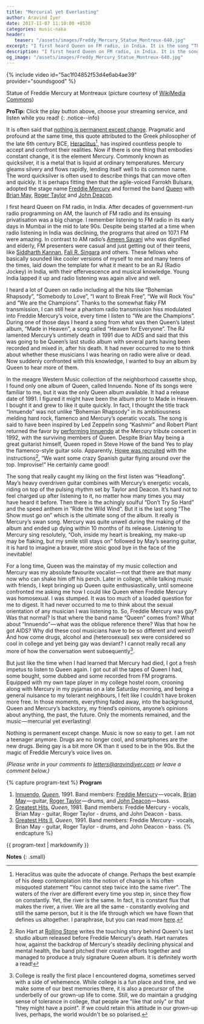 ```yaml
---
title: "Mercurial yet Everlasting"
author: Aravind Iyer
date: 2017-11-07 11:10:00 +0530
categories: music-naka
header:
   teaser: "/assets/images/Freddy_Mercury_Statue_Montreux-640.jpg"
excerpt: "I first heard Queen on FM radio, in India. It is the song “The Show must go on” which really is Mercury’s swan song. Mercury was quite unwell during the making of the album and ended up dying within 10 months of its release. Listening to Mercury sing resolutely, “Ooh, inside my heart is breaking, my make-up may be flaking, but my smile still stays on” followed by May’s searing guitar, it is hard to imagine a braver, more stoic good bye in the face of the inevitable! Nothing is permanent except change. Music is now so easy to get. I am not a teenager anymore. Drugs are no longer cool, and smartphones are the new drugs. Being gay is a bit more OK than it used to be in the 90s. But the magic of Freddie Mercury’s voice lives on."
description: "I first heard Queen on FM radio, in India. It is the song “The Show must go on” which really is Mercury’s swan song. Mercury was quite unwell during the making of the album and ended up dying within 10 months of its release. Listening to Mercury sing resolutely, “Ooh, inside my heart is breaking, my make-up may be flaking, but my smile still stays on” followed by May’s searing guitar, it is hard to imagine a braver, more stoic good bye in the face of the inevitable! Nothing is permanent except change. Music is now so easy to get. I am not a teenager anymore. Drugs are no longer cool, and smartphones are the new drugs. Being gay is a bit more OK than it used to be in the 90s. But the magic of Freddie Mercury’s voice lives on."
og_image: "/assets/images/Freddy_Mercury_Statue_Montreux-640.jpg"
---
```

{% include video id="5ac1f04852f53d4e6ab4ae39" provider="soundsgood" %}
<figcaption>Statue of Freddie Mercury at Montreaux (picture courtesy of <a href="https://commons.wikimedia.org/wiki/Main_Page">WikiMedia Commons</a>)</figcaption>

**ProTip:** Click the play button <i class="fas fa-play-circle" color="#52adc8" aria-hidden="true"></i> above, choose your streaming service, and listen while you read!
{: .notice--info}

It is often said that [nothing is permanent except change](https://www.ancient.eu/article/183/heraclitus-life-is-flux/). Pragmatic and profound at the same time, this quote attributed to the Greek philosopher of the late 6th century BCE, [Heraclitus](https://plato.stanford.edu/entries/heraclitus/)[^heraclitus], has inspired countless people to accept and confront their realities. Now if there is one thing that embodies constant change, it is the element Mercury. Commonly known as quicksilver, it is a metal that is liquid at ordinary temperatures. Mercury gleams silvery and flows rapidly, lending itself well to its common name. The word quicksilver is often used to describe things that can move often and quickly. It is perhaps fitting then that the agile-voiced Farrokh Bulsara, adopted the stage name [Freddie Mercury](https://en.wikipedia.org/wiki/Freddie_Mercury) and formed the band [Queen](https://en.wikipedia.org/wiki/Queen_%28band%29) with [Brian May](https://en.wikipedia.org/wiki/Brian_May), [Roger Taylor](https://en.wikipedia.org/wiki/Roger_Taylor_%28Queen_drummer%29) and [John Deacon](https://en.wikipedia.org/wiki/John_Deacon).

[^heraclitus]: Heraclitus was quite the advocate of change. Perhaps the best example of his deep contemplation into the notion of change is his often misquoted statement "You cannot step twice into the same river". The waters of the river are different every time you step in, since they flow on constantly. Yet, the river is the same. In fact, it is constant flux that makes the river, a river. We are all the same - constantly evolving and still the same person, but it is the life through which we have flown that defines us altogether. I paraphrase, but you can read more [here](https://www.ancient.eu/article/183/heraclitus-life-is-flux/).

I first heard Queen on FM radio, in India. After decades of government-run radio programming on AM, the launch of FM radio and its ensuing privatisation was a big change. I remember listening to FM radio in its early days in Mumbai in the mid to late 90s. Despite being started at a time when radio listening in India was declining, the programs that aired on 107.1 FM were amazing. In contrast to AM radio’s [Ameen Sayani](https://en.wikipedia.org/wiki/Ameen_Sayani) who was dignified and elderly, FM presenters were casual and just getting out of their teens, like [Siddharth Kannan](http://siddharthkannan.com/about-me/), [Fali R. Singara](http://afternoondc.in/education-careers/more-music-less-talk/article_111018) and others. These fellows who basically sounded like cooler versions of myself to me and many teens of the times, laid down the template for what it meant to be an RJ (Radio Jockey) in India, with their effervescence and musical knowledge. Young India lapped it up and radio listening was again alive and well.

I heard a lot of Queen on radio including all the hits like “Bohemian Rhapsody”, “Somebody to Love”, “I want to Break Free”, “We will Rock You” and “We are the Champions”. Thanks to the somewhat flaky FM transmission, I can still hear a phantom radio transmission hiss modulated into Freddie Mercury’s voice, every time I listen to “We are the Champions”. During one of those days I heard a song from what was then Queen’s latest album, “Made in Heaven”, a song called “Heaven for Everyone”. The RJ lamented Mercury’s untimely death in 1991 due to AIDS and said that this was going to be Queen’s last studio album with several parts having been recorded and mixed in, after his death. It had never occurred to me to think about whether these musicians I was hearing on radio were alive or dead. Now suddenly confronted with this knowledge, I wanted to buy an album by Queen to hear more of them.

In the meagre Western Music collection of the neighborhood cassette shop, I found only one album of Queen, called Innuendo. None of its songs were familiar to me, but it was the only Queen album available. It had a release date of 1991. I figured it might have been the album prior to Made in Heaven. I bought it and grew to like it quite quickly. In fact, I thought the title track “Innuendo” was not unlike “Bohemian Rhapsody” in its ambitiousness melding hard rock, flamenco and Mercury’s operatic vocals. The song is said to have been inspired by Led Zeppelin song “Kashmir” and Robert Plant returned the favor by [performing Innuendo](https://www.youtube.com/watch?v=ZUkSGT_4xUo) at the Mercury tribute concert in 1992, with the surviving members of Queen. Despite Brian May being a great guitarist himself, Queen roped in Steve Howe of the band Yes to play the flamenco-style guitar solo. Apparently, [Howe was recruited](http://www.rollingstone.com/music/news/queens-innuendo-remembering-freddie-mercurys-last-masterpiece-20160205) with the instructions[^rollingstonestory], “We want some crazy Spanish guitar flying around over the top. Improvise!” He certainly came good!

[^rollingstonestory]: Ron Hart at [Rolling Stone](https://www.rollingstone.com/music/news/queens-innuendo-remembering-freddie-mercurys-last-masterpiece-20160205) writes the touching story behind Queen's last studio album released before Freddie Mercury's death. Hart narrates how, against the backdrop of Mercury's steadily declining physical and mental health, the band pitched their creative efforts together and managed to produce a truly signature Queen album. It is definitely worth a read!

The song that really caught my liking on the first listen was “Headlong”. May’s heavy overdriven guitar combines with Mercury’s energetic vocals, riding on top of the pulsing rhythm set by Taylor and Deacon. It’s hard not to feel charged up after listening to it, no matter how many times you may have heard it before. Then there is the achingly soulful “Don’t Try So Hard” and the speed anthem in “Ride the Wild Wind”. But it is the last song “The Show must go on” which is the ultimate song of the album. It really is Mercury’s swan song. Mercury was quite unwell during the making of the album and ended up dying within 10 months of its release. Listening to Mercury sing resolutely, “Ooh, inside my heart is breaking, my make-up may be flaking, but my smile still stays on” followed by May’s searing guitar, it is hard to imagine a braver, more stoic good bye in the face of the inevitable!

For a long time, Queen was the mainstay of my music collection and Mercury was my absolute favourite vocalist — not that there are that many now who can shake him off his perch. Later in college, while talking music with friends, I kept bringing up Queen quite enthusiastically, until someone confronted me asking me how I could like Queen when Freddie Mercury was homosexual. I was stumped. It was too much of a loaded question for me to digest. It had never occurred to me to think about the sexual orientation of any musician I was listening to. So, Freddie Mercury was gay? Was that normal? Is that where the band name “Queen” comes from? What about “Innuendo” — what was the oblique reference there? Was that how he got AIDS? Why did these cool musicians have to be so different and weird? And how come drugs, alcohol and (heterosexual) sex were considered so cool in college and yet being gay was deviant? I cannot really recall any more of how the conversation went subsequently[^collegedogma].

[^collegedogma]: College is really the first place I encountered dogma, sometimes served with a side of vehemence. While college is a fun place and time, and we make some of our best memories there, it is also a precursor of the underbelly of our grown-up life to come. Still, we do maintain a grudging sense of tolerance in college, that people are "like that only" or that "they might have a point". If we could retain this attitude in our grown-up lives, perhaps, the world wouldn't be so polarised.

But just like the time when I had learned that Mercury had died, I got a fresh impetus to listen to Queen again. I got out all the tapes of Queen I had, some bought, some dubbed and some recorded from FM programs. Equipped with my own tape player in my college hostel room, crooning along with Mercury in my pyjamas on a late Saturday morning, and being a general nuisance to my tolerant neighbours, I felt like I couldn’t have broken more free. In those moments, everything faded away, into the background, Queen and Mercury’s backstory, my friend’s opinions, anyone’s opinions about anything, the past, the future. Only the moments remained, and the music — mercurial yet everlasting!

Nothing is permanent except change. Music is now so easy to get. I am not a teenager anymore. Drugs are no longer cool, and smartphones are the new drugs. Being gay is a bit more OK than it used to be in the 90s. But the magic of Freddie Mercury’s voice lives on.

*(Please write in your comments to [letters@aravindiyer.com](mailto:letters@aravindiyer.com) or leave a comment below.)*

{% capture program-text %}
**Program**

1. [Innuendo](https://en.wikipedia.org/wiki/Innuendo_(album)), [*Queen*](https://en.wikipedia.org/wiki/Queen_(band)), 1991. Band members: [Freddie Mercury](https://en.wikipedia.org/wiki/Freddie_Mercury) — vocals, [Brian May](https://en.wikipedia.org/wiki/Brian_May) — guitar, [Roger Taylor](https://en.wikipedia.org/wiki/Roger_Taylor_(Queen_drummer)) — drums, and [John Deacon](https://en.wikipedia.org/wiki/John_Deacon) — bass.
2. [Greatest Hits](https://en.wikipedia.org/wiki/Greatest_Hits_(Queen_album)), *Queen*, 1981. Band members: Freddie Mercury - vocals, Brian May - guitar, Roger Taylor - drums, and John Deacon - bass.
3. [Greatest Hits II](https://en.wikipedia.org/wiki/Greatest_Hits_II_(Queen_album)), *Queen*, 1991. Band members: Freddie Mercury - vocals, Brian May - guitar, Roger Taylor - drums, and John Deacon - bass. 
{% endcapture %}

<div class="notice--info">
  {{ program-text | markdownify }}
</div>

**Notes**
{: .small}
